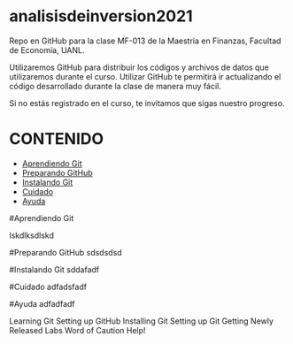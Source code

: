 # analisisdeinversion2021
Repo en GitHub para la clase MF-013 de la Maestría en Finanzas, Facultad de Economía, UANL.

Utilizaremos GitHub para distribuir los códigos y archivos de datos que utilizaremos durante el curso.  Utilizar GitHub te permitirá ir actualizando el código desarrollado durante la clase de manera muy fácil.

Si no estás registrado en el curso, te invitamos que sigas nuestro progreso.


CONTENIDO
===


* [Aprendiendo Git](#aprendiendo-git)
* [Preparando GitHub](#preparando-github)
* [Instalando Git](#instalando-git)
* [Cuidado](#cuidado)
* [Ayuda](#ayuda)

#Aprendiendo Git

lskdlksdlskd

#Preparando GitHub
sdsdsdsd

#Instalando Git
sddafadf

#Cuidado
adfadsfadf

#Ayuda
adfadfadf

Learning Git
Setting up GitHub
Installing Git
Setting up Git
Getting Newly Released Labs
Word of Caution
Help!
